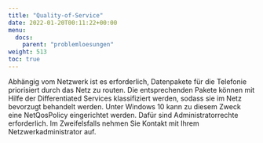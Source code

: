 ```yaml
---
title: "Quality-of-Service"
date: 2022-01-20T00:11:22+00:00
menu:
  docs:
    parent: "problemloesungen"
weight: 513
toc: true
---
```


Abhängig vom Netzwerk ist es erforderlich, Datenpakete für die Telefonie priorisiert durch das Netz zu routen. Die entsprechenden Pakete können mit Hilfe der Differentiated Services klassifiziert werden, sodass sie im Netz bevorzugt behandelt werden. Unter Windows 10 kann zu diesem Zweck eine NetQosPolicy eingerichtet werden. Dafür sind Administratorrechte erforderlich. Im Zweifelsfalls nehmen Sie Kontakt mit Ihrem Netzwerkadministrator auf.

